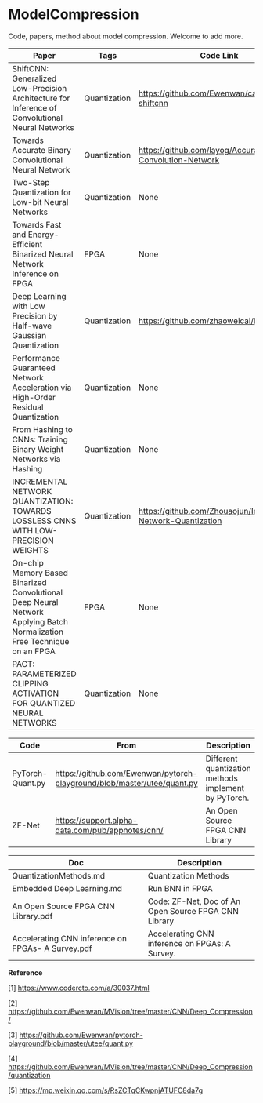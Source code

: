 # ModelCompression


Code, papers, method about model compression. Welcome to add more.

| Paper                                                        | Tags         | Code Link                                                    | Years |
| ------------------------------------------------------------ | ------------ | ------------------------------------------------------------ | ----- |
| ShiftCNN: Generalized Low-Precision Architecture for Inference of Convolutional Neural Networks | Quantization | https://github.com/Ewenwan/caffe-quant-shiftcnn              | 2017  |
| Towards Accurate Binary Convolutional Neural Network         | Quantization | https://github.com/layog/Accurate-Binary-Convolution-Network | 2017  |
| Two-Step Quantization for Low-bit Neural Networks            | Quantization | None                                                         | 2018  |
| Towards Fast and Energy-Efficient Binarized Neural Network Inference on FPGA | FPGA         | None                                                         | 2018  |
| Deep Learning with Low Precision by Half-wave Gaussian Quantization | Quantization | https://github.com/zhaoweicai/hwgq                           | 2017  |
| Performance Guaranteed Network Acceleration via High-Order Residual Quantization | Quantization | None                                                         | 2017  |
| From Hashing to CNNs: Training Binary Weight Networks via Hashing | Quantization | None                                                         | 2017  |
| INCREMENTAL NETWORK QUANTIZATION: TOWARDS LOSSLESS CNNS WITH LOW-PRECISION WEIGHTS | Quantization | https://github.com/Zhouaojun/Incremental-Network-Quantization | 2017  |
| On-chip Memory Based Binarized Convolutional Deep Neural Network Applying Batch Normalization Free Technique on an FPGA | FPGA         | None                                                         | 2017  |
| PACT: PARAMETERIZED CLIPPING ACTIVATION FOR QUANTIZED NEURAL NETWORKS | Quantization | None                                                         | 2018  |


| Code             | From                                                         | Description                                          |
| ---------------- | ------------------------------------------------------------ | ---------------------------------------------------- |
| PyTorch-Quant.py | https://github.com/Ewenwan/pytorch-playground/blob/master/utee/quant.py | Different quantization methods implement by PyTorch. |
| ZF-Net           | https://support.alpha-data.com/pub/appnotes/cnn/             | An Open Source FPGA CNN Library                      |

| Doc                                               | Description                                          |
| ------------------------------------------------- | ---------------------------------------------------- |
| QuantizationMethods.md                            | Quantization Methods                                 |
| Embedded Deep Learning.md                         | Run BNN in FPGA                                      |
| An Open Source FPGA CNN Library.pdf               | Code: ZF-Net, Doc of An Open Source FPGA CNN Library |
| Accelerating CNN inference on FPGAs- A Survey.pdf | Accelerating CNN inference on FPGAs: A Survey.       |

**Reference** 

[1] https://www.codercto.com/a/30037.html

[2] https://github.com/Ewenwan/MVision/tree/master/CNN/Deep_Compression/

[3] https://github.com/Ewenwan/pytorch-playground/blob/master/utee/quant.py

[4] https://github.com/Ewenwan/MVision/tree/master/CNN/Deep_Compression/quantization

[5] https://mp.weixin.qq.com/s/RsZCTqCKwpnjATUFC8da7g